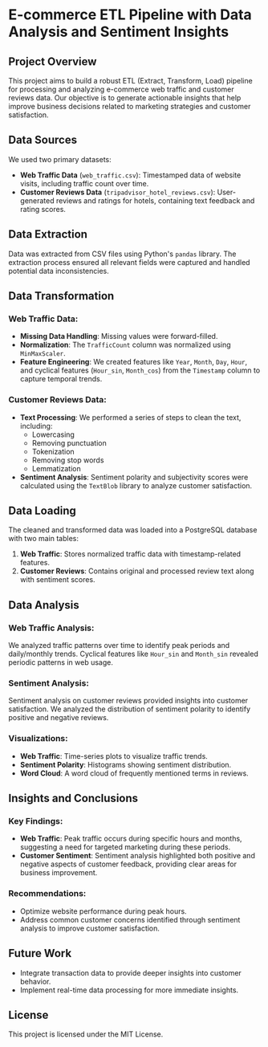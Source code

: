 
# E-commerce ETL Pipeline with Data Analysis and Sentiment Insights

## Project Overview

This project aims to build a robust ETL (Extract, Transform, Load) pipeline for processing and analyzing e-commerce web traffic and customer reviews data. Our objective is to generate actionable insights that help improve business decisions related to marketing strategies and customer satisfaction.

## Data Sources

We used two primary datasets:
- **Web Traffic Data** (`web_traffic.csv`): Timestamped data of website visits, including traffic count over time.
- **Customer Reviews Data** (`tripadvisor_hotel_reviews.csv`): User-generated reviews and ratings for hotels, containing text feedback and rating scores.

## Data Extraction

Data was extracted from CSV files using Python's `pandas` library. The extraction process ensured all relevant fields were captured and handled potential data inconsistencies.

## Data Transformation

### Web Traffic Data:
- **Missing Data Handling**: Missing values were forward-filled.
- **Normalization**: The `TrafficCount` column was normalized using `MinMaxScaler`.
- **Feature Engineering**: We created features like `Year`, `Month`, `Day`, `Hour`, and cyclical features (`Hour_sin`, `Month_cos`) from the `Timestamp` column to capture temporal trends.
  
### Customer Reviews Data:
- **Text Processing**: We performed a series of steps to clean the text, including:
  - Lowercasing
  - Removing punctuation
  - Tokenization
  - Removing stop words
  - Lemmatization
- **Sentiment Analysis**: Sentiment polarity and subjectivity scores were calculated using the `TextBlob` library to analyze customer satisfaction.

## Data Loading

The cleaned and transformed data was loaded into a PostgreSQL database with two main tables:
1. **Web Traffic**: Stores normalized traffic data with timestamp-related features.
2. **Customer Reviews**: Contains original and processed review text along with sentiment scores.

## Data Analysis

### Web Traffic Analysis:
We analyzed traffic patterns over time to identify peak periods and daily/monthly trends. Cyclical features like `Hour_sin` and `Month_sin` revealed periodic patterns in web usage.

### Sentiment Analysis:
Sentiment analysis on customer reviews provided insights into customer satisfaction. We analyzed the distribution of sentiment polarity to identify positive and negative reviews.

### Visualizations:
- **Web Traffic**: Time-series plots to visualize traffic trends.
- **Sentiment Polarity**: Histograms showing sentiment distribution.
- **Word Cloud**: A word cloud of frequently mentioned terms in reviews.

## Insights and Conclusions

### Key Findings:
- **Web Traffic**: Peak traffic occurs during specific hours and months, suggesting a need for targeted marketing during these periods.
- **Customer Sentiment**: Sentiment analysis highlighted both positive and negative aspects of customer feedback, providing clear areas for business improvement.

### Recommendations:
- Optimize website performance during peak hours.
- Address common customer concerns identified through sentiment analysis to improve customer satisfaction.

## Future Work

- Integrate transaction data to provide deeper insights into customer behavior.
- Implement real-time data processing for more immediate insights.

## License

This project is licensed under the MIT License.

